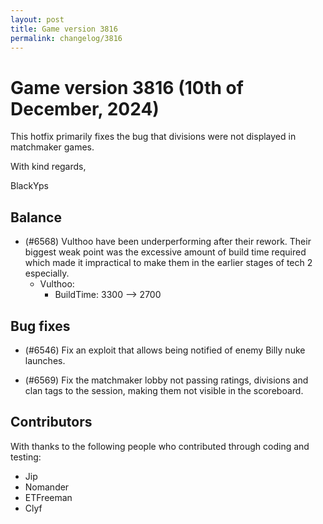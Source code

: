 ```yaml
---
layout: post
title: Game version 3816
permalink: changelog/3816
---
```


# Game version 3816 (10th of December, 2024)

This hotfix primarily fixes the bug that divisions were not displayed in matchmaker games.

With kind regards,

BlackYps

## Balance

- (#6568) Vulthoo have been underperforming after their rework. Their biggest weak point was the excessive amount of build time required which made it impractical to make them in the earlier stages of tech 2 especially.
    - Vulthoo:
        - BuildTime: 3300 --> 2700

## Bug fixes

- (#6546) Fix an exploit that allows being notified of enemy Billy nuke launches.

- (#6569) Fix the matchmaker lobby not passing ratings, divisions and clan tags to the session, making them not visible in the scoreboard.


## Contributors

With thanks to the following people who contributed through coding and testing:

- Jip
- Nomander
- ETFreeman
- Clyf
